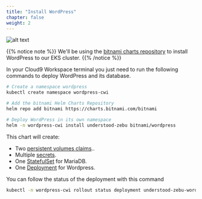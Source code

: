 ```yaml
---
title: "Install WordPress"
chapter: false
weight: 2
---
```


![alt text](/images/ekscwci/wordpresslogo.png "Wordpress Logo")

{{% notice note %}}
We'll be using the [bitnami charts repository](https://github.com/bitnami/charts) to install WordPress to our EKS cluster.
{{% /notice %}}

In your Cloud9 Workspace terminal you just need to run the following commands to deploy WordPress and its database.

```bash
# Create a namespace wordpress
kubectl create namespace wordpress-cwi

# Add the bitnami Helm Charts Repository
helm repo add bitnami https://charts.bitnami.com/bitnami

# Deploy WordPress in its own namespace
helm -n wordpress-cwi install understood-zebu bitnami/wordpress
```

This chart will create:

* Two [persistent volumes claims](https://kubernetes.io/docs/concepts/storage/persistent-volumes/)..
* Multiple [secrets](https://kubernetes.io/docs/concepts/configuration/secret/).
* One [StatefulSet](https://kubernetes.io/docs/concepts/workloads/controllers/statefulset/) for MariaDB.
* One [Deployment](https://kubernetes.io/docs/concepts/workloads/controllers/deployment/) for Wordpress.

You can follow the status of the deployment with this command

```bash
kubectl -n wordpress-cwi rollout status deployment understood-zebu-wordpress
```
